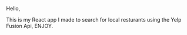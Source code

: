 Hello,

This is my React app I made to search for local resturants using the Yelp Fusion Api, ENJOY.
